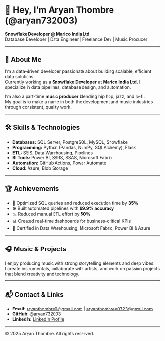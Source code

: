 # 👋 Hey, I’m Aryan Thombre (@aryan732003)

**Snowflake Developer @ Marico India Ltd**  
Database Developer | Data Engineer | Freelance Dev | Music Producer

---

## 🚀 About Me

I’m a data-driven developer passionate about building scalable, efficient data solutions.  
Currently working as a **Snowflake Developer** at **Marico India Ltd**, I specialize in data pipelines, database design, and automation.

I’m also a part-time **music producer** blending hip hop, jazz, and lo-fi.  
My goal is to make a name in both the development and music industries through consistent, quality work.

---

## 🛠️ Skills & Technologies

- **Databases:** SQL Server, PostgreSQL, MySQL, Snowflake  
- **Programming:** Python (Pandas, NumPy, SQLAlchemy), Flask  
- **ETL:** SSIS, Data Warehousing, Pipelines  
- **BI Tools:** Power BI, SSRS, SSAS, Microsoft Fabric  
- **Automation:** GitHub Actions, Power Automate  
- **Cloud:** Azure, Blob Storage  

---

## 🏆 Achievements

- 🚀 Optimized SQL queries and reduced execution time by **35%**  
- ⚙️ Built automated pipelines with **99.9% accuracy**  
- 📉 Reduced manual ETL effort by **50%**  
- 📊 Created real-time dashboards for business-critical KPIs  
- 📜 Certified in Data Warehousing, Microsoft Fabric, Power BI & Azure  

---

## 🎧 Music & Projects

I enjoy producing music with strong storytelling elements and deep vibes.  
I create instrumentals, collaborate with artists, and work on passion projects that blend creativity and technology.

---

## 📬 Contact & Links

- **Email:** [aryanthombre9@gmail.com](mailto:aryanthombre9@gmail.com) | [aryanthombree0723@gmail.com](mailto:aryanthombree0723@gmail.com)  
- **GitHub:** [@aryan732003](https://github.com/aryan732003)  
- **LinkedIn:** [LinkedIn Profile](https://www.linkedin.com/in/your-profile)  

---

© 2025 Aryan Thombre. All rights reserved.
